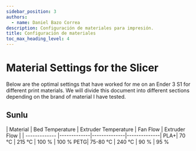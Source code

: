 ```yaml
---
sidebar_position: 3
authors:
  - name: Daniel Bazo Correa
description: Configuración de materiales para impresión.
title: Configuración de materiales
toc_max_heading_level: 4
---
```

# Material Settings for the Slicer

Below are the optimal settings that have worked for me on an Ender 3 S1 for different print materials. We will divide this document into different sections depending on the brand of material I have tested.

## Sunlu

| Material | Bed Temperature | Extruder Temperature | Fan Flow | Extruder Flow |
| ------------- |-------------|--------------|--------------|
PLA+| 70 °C | 215 °C | 100 % | 100 %
PETG| 75-80 °C | 240 °C | 90 % | 95 %
